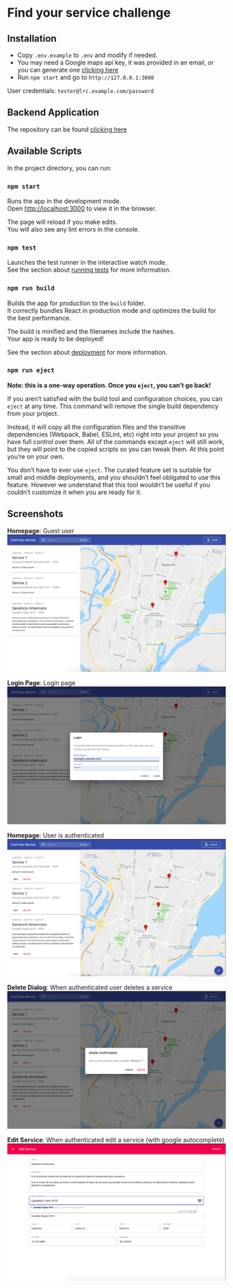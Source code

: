 # Find your service challenge

## Installation

 - Copy `.env.example` to `.env` and modify if needed.
 - You may need a Google maps api key, it was provided in an email, or you can generate one [clicking here](https://developers.google.com/maps/documentation/javascript/get-api-key)
 - Run `npm start` and go to `http://127.0.0.1:3000`

User credentials: `tester@lrc.example.com/password` 
## Backend Application

The repository can be found [clicking here](https://github.com/Germanaz0/lrc-api)

## Available Scripts

In the project directory, you can run:

### `npm start`

Runs the app in the development mode.<br>
Open [http://localhost:3000](http://localhost:3000) to view it in the browser.

The page will reload if you make edits.<br>
You will also see any lint errors in the console.

### `npm test`

Launches the test runner in the interactive watch mode.<br>
See the section about [running tests](https://facebook.github.io/create-react-app/docs/running-tests) for more information.

### `npm run build`

Builds the app for production to the `build` folder.<br>
It correctly bundles React in production mode and optimizes the build for the best performance.

The build is minified and the filenames include the hashes.<br>
Your app is ready to be deployed!

See the section about [deployment](https://facebook.github.io/create-react-app/docs/deployment) for more information.

### `npm run eject`

**Note: this is a one-way operation. Once you `eject`, you can’t go back!**

If you aren’t satisfied with the build tool and configuration choices, you can `eject` at any time. This command will remove the single build dependency from your project.

Instead, it will copy all the configuration files and the transitive dependencies (Webpack, Babel, ESLint, etc) right into your project so you have full control over them. All of the commands except `eject` will still work, but they will point to the copied scripts so you can tweak them. At this point you’re on your own.

You don’t have to ever use `eject`. The curated feature set is suitable for small and middle deployments, and you shouldn’t feel obligated to use this feature. However we understand that this tool wouldn’t be useful if you couldn’t customize it when you are ready for it.


## Screenshots

**Homepage**: Guest user
![Home : LoggedIn](./docs/screenshots/screenshot-home-guest.png)

**Login Page**: Login page
![Home : LoggedIn](./docs/screenshots/screenshot-login-form.png)

**Homepage**: User is authenticated
![Home : LoggedIn](./docs/screenshots/screenshot-home-loggedin.png)

**Delete Dialog**: When authenticated user deletes a service
![Home : LoggedIn](./docs/screenshots/screenshot-delete-service.png)


**Edit Service**: When authenticated edit a service (with google autocomplete)
![Home : LoggedIn](./docs/screenshots/screenshot-edit-service-ac.png)